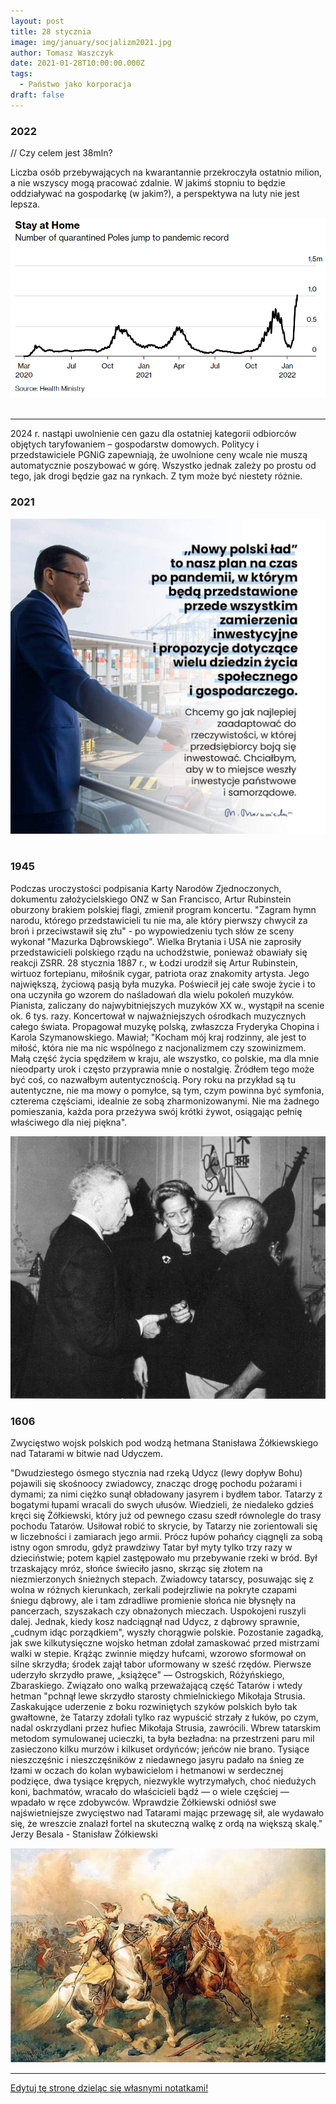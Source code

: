 ```yaml
---
layout: post
title: 28 stycznia
image: img/january/socjalizm2021.jpg
author: Tomasz Waszczyk
date: 2021-01-28T10:00:00.000Z
tags:
  - Państwo jako korporacja
draft: false  
---
```


### 2022

// Czy celem jest 38mln?

Liczba osób przebywających na kwarantannie przekroczyła ostatnio milion, a nie wszyscy mogą pracować zdalnie. W jakimś stopniu to będzie oddziaływać na gospodarkę (w jakim?), a perspektywa na luty nie jest lepsza.

<img src="./img/january/stayathome.png"><br><br>

---

2024 r. nastąpi uwolnienie cen gazu dla ostatniej kategorii odbiorców objętych taryfowaniem – gospodarstw domowych. Politycy i przedstawiciele PGNiG zapewniają, że uwolnione ceny wcale nie muszą automatycznie poszybować w górę. Wszystko jednak zależy po prostu od tego, jak drogi będzie gaz na rynkach. Z tym może być niestety różnie.

### 2021

<img src="./img/january/socjalizm2021.jpg"><br><br>

### 1945

Podczas uroczystości podpisania Karty Narodów Zjednoczonych, dokumentu założycielskiego ONZ w San Francisco, Artur Rubinstein oburzony brakiem polskiej flagi, zmienił program koncertu. "Zagram hymn narodu, którego przedstawicieli tu nie ma, ale który pierwszy chwycił za broń i przeciwstawił się złu" - po wypowiedzeniu tych słów ze sceny wykonał "Mazurka Dąbrowskiego". Wielka Brytania i USA nie zaprosiły przedstawicieli polskiego rządu na uchodźstwie, ponieważ obawiały się reakcji ZSRR.
28 stycznia 1887 r., w Łodzi urodził się Artur Rubinstein, wirtuoz fortepianu, miłośnik cygar, patriota oraz znakomity artysta. Jego największą, życiową pasją była muzyka. Poświecił jej całe swoje życie i to ona uczyniła go wzorem do naśladowań dla wielu pokoleń muzyków. Pianista, zaliczany do najwybitniejszych muzyków XX w., wystąpił na scenie ok. 6 tys. razy. Koncertował w najważniejszych ośrodkach muzycznych całego świata. Propagował muzykę polską, zwłaszcza Fryderyka Chopina i Karola Szymanowskiego. Mawiał; "Kocham mój kraj rodzinny, ale jest to miłość, która nie ma nic wspólnego z nacjonalizmem czy szowinizmem. Małą część życia spędziłem w kraju, ale wszystko, co polskie, ma dla mnie nieodparty urok i często przyprawia mnie o nostalgię. Źródłem tego może być coś, co nazwałbym autentycznością. Pory roku na przykład są tu autentyczne, nie ma mowy o pomyłce, są tym, czym powinna być symfonia, czterema częściami, idealnie ze sobą zharmonizowanymi. Nie ma żadnego pomieszania, każda pora przeżywa swój krótki żywot, osiągając pełnię właściwego dla niej piękna".

<img src="./img/january/rubinstein.jpg"/><br>

### 1606

Zwycięstwo wojsk polskich pod wodzą hetmana Stanisława Żółkiewskiego nad Tatarami w bitwie nad Udyczem.

"Dwudziestego ósmego stycznia nad rzeką Udycz (lewy dopływ Bohu) pojawili się skośnoocy zwiadowcy, znacząc drogę pochodu pożarami i dymami; za nimi ciężko sunął obładowany jasyrem i bydłem tabor. Tatarzy z bogatymi łupami wracali do swych ułusów. Wiedzieli, że niedaleko gdzieś kręci się Żółkiewski, który już od pewnego czasu szedł równolegle do trasy pochodu Tatarów. Usiłował robić to skrycie, by Tatarzy nie zorientowali się w liczebności i zamiarach jego armii. Prócz łupów pohańcy ciągnęli za sobą istny ogon smrodu, gdyż prawdziwy Tatar był myty tylko trzy razy w dzieciństwie; potem kąpiel zastępowało mu przebywanie rzeki w bród. Był trzaskający mróz, słońce świeciło jasno, skrząc się złotem na niezmierzonych śnieżnych stepach. Zwiadowcy tatarscy, posuwając się z wolna w różnych kierunkach, zerkali podejrzliwie na pokryte czapami śniegu dąbrowy, ale i tam zdradliwe promienie słońca nie błysnęły na pancerzach, szyszakach czy obnażonych mieczach. Uspokojeni ruszyli dalej. Jednak, kiedy kosz nadciągnął nad Udycz, z dąbrowy sprawnie, „cudnym idąc porządkiem", wyszły chorągwie polskie. Pozostanie zagadką, jak swe kilkutysięczne wojsko hetman zdołał zamaskować przed mistrzami walki w stepie. Krążąc zwinnie między hufcami, wzorowo sformował on silne skrzydła; środek zajął tabor uformowany w sześć rzędów. Pierwsze uderzyło skrzydło prawe, „książęce" — Ostrogskich, Różyńskiego, Zbaraskiego. Związało ono walką przeważającą część Tatarów i wtedy hetman "pchnął lewe skrzydło starosty chmielnickiego Mikołaja Strusia. Zaskakujące uderzenie z boku rozwiniętych szyków polskich było tak gwałtowne, że Tatarzy zdołali tylko raz wypuścić strzały z łuków, po czym, nadal oskrzydlani przez hufiec Mikołaja Strusia, zawrócili. Wbrew tatarskim metodom symulowanej ucieczki, ta była bezładna: na przestrzeni paru mil zasieczono kilku murzów i kilkuset ordyńców; jeńców nie brano. Tysiące nieszczęśnic i nieszczęśników z niedawnego jasyru padało na śnieg ze łzami w oczach do kolan wybawicielom i hetmanowi w serdecznej podzięce, dwa tysiące krępych, niezwykle wytrzymałych, choć niedużych koni, bachmatów, wracało do właścicieli bądź — o wiele częściej — wpadało w ręce zdobywców. Wprawdzie Żółkiewski odniósł swe najświetniejsze zwycięstwo nad Tatarami mając przewagę sił, ale wydawało się, że wreszcie znalazł fortel na skuteczną walkę z ordą na większą skalę." Jerzy Besala - Stanisław Żółkiewski

<img src="./img/january/zolkiewski.jpg"/><br>

---

<a href="https://github.com/TomaszWaszczyk/historia.waszczyk.com/edit/master/src/content/january-28.md" target="_blank">Edytuj tę stronę dzieląc się własnymi notatkami!</a>

